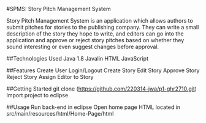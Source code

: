 #SPMS: Story Pitch Management System

Story Pitch Management System is an application which allows authors to submit pitches for stories to the publishing company. They can write a small description of the story they hope to write, and editors can go into the application and approve or reject story pitches based on whether they sound interesting or even suggest changes before approval.

##Technologies Used
Java 1.8
Javalin
HTML
JavaScript

##Features
Create User
Login/Logout
Create Story
Edit Story
Approve Story
Reject Story
Assign Editor to Story

##Getting Started
git clone (https://github.com/220314-jwa/p1-ghr2710.git)
Import project to eclipse

##Usage
Run back-end in eclipse
Open home page HTML located in src/main/resources/html/Home-Page/html
